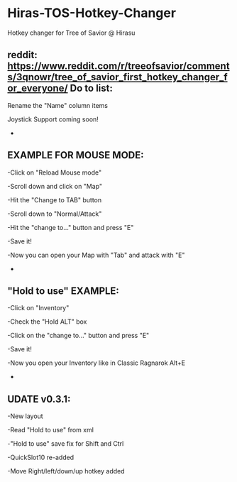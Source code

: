 # Hiras-TOS-Hotkey-Changer
Hotkey changer for Tree of Savior @ Hirasu

reddit: https://www.reddit.com/r/treeofsavior/comments/3qnowr/tree_of_savior_first_hotkey_changer_for_everyone/
Do to list:
-
Rename the "Name" column items

Joystick Support coming soon!

-
EXAMPLE FOR MOUSE MODE:
-
-Click on "Reload Mouse mode"

-Scroll down and click on "Map"

-Hit the "Change to TAB" button 

-Scroll down to "Normal/Attack"

-Hit the "change to..." button and press "E"

-Save it!

-Now you can open your Map with "Tab" and attack with "E"


-
"Hold to use" EXAMPLE:
-
-Click on "Inventory"

-Check the "Hold ALT" box

-Click on the "change to..." button and press "E"

-Save it!

-Now you open your Inventory like in Classic Ragnarok Alt+E

-
UDATE v0.3.1:
-
-New layout

-Read "Hold to use" from xml

-"Hold to use" save fix for Shift and Ctrl

-QuickSlot10 re-added

-Move Right/left/down/up hotkey added
